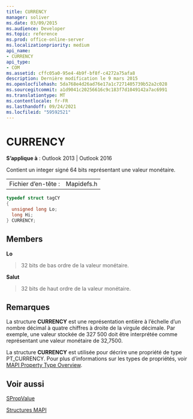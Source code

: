 ```yaml
---
title: CURRENCY
manager: soliver
ms.date: 03/09/2015
ms.audience: Developer
ms.topic: reference
ms.prod: office-online-server
ms.localizationpriority: medium
api_name:
- CURRENCY
api_type:
- COM
ms.assetid: cffc05a0-95e4-4b9f-bf8f-c4272a75afa8
description: Dernière modification le 9 mars 2015
ms.openlocfilehash: 5da768e4d26ad76e17a1c7271405739b52a2c028
ms.sourcegitcommit: a1d9041c20256616c9c183f7d1049142a7ac6991
ms.translationtype: MT
ms.contentlocale: fr-FR
ms.lasthandoff: 09/24/2021
ms.locfileid: "59592521"
---
```

# <a name="currency"></a>CURRENCY

  
  
**S’applique à** : Outlook 2013 | Outlook 2016 
  
Contient un integer signé 64 bits représentant une valeur monétaire. 
  
|||
|:-----|:-----|
|Fichier d’en-tête :  <br/> |Mapidefs.h  <br/> |
   
```cpp
typedef struct tagCY
{
  unsigned long Lo;
  long Hi;
} CURRENCY;

```

## <a name="members"></a>Members

 **Lo**
  
> 32 bits de bas ordre de la valeur monétaire. 
    
 **Salut**
  
> 32 bits de haut ordre de la valeur monétaire.
    
## <a name="remarks"></a>Remarques

La structure **CURRENCY** est une représentation entière à l’échelle d’un nombre décimal à quatre chiffres à droite de la virgule décimale. Par exemple, une valeur stockée de 327 500 doit être interprétée comme représentant une valeur monétaire de 32,7500. 
  
La structure **CURRENCY** est utilisée pour décrire une propriété de type PT_CURRENCY. Pour plus d’informations sur les types de propriétés, voir [MAPI Property Type Overview](mapi-property-type-overview.md).
  
## <a name="see-also"></a>Voir aussi



[SPropValue](spropvalue.md)


[Structures MAPI](mapi-structures.md)

